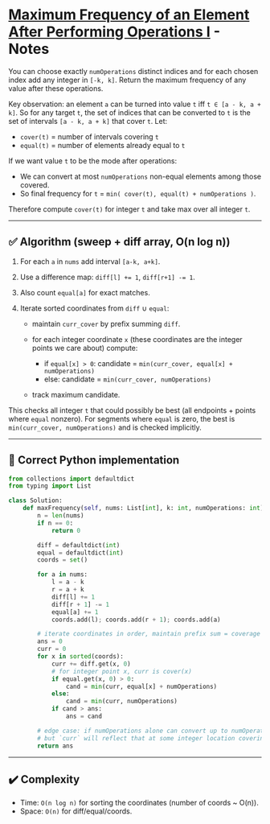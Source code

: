 # [Maximum Frequency of an Element After Performing Operations I](https://leetcode.com/problems/maximum-frequency-of-an-element-after-performing-operations-i/description/) - Notes 

You can choose exactly `numOperations` distinct indices and for each chosen index add any integer in `[-k, k]`. Return the maximum frequency of any value after these operations.

Key observation: an element `a` can be turned into value `t` iff `t ∈ [a - k, a + k]`. So for any target `t`, the set of indices that can be converted to `t` is the set of intervals `[a - k, a + k]` that cover `t`. Let:

* `cover(t)` = number of intervals covering `t`
* `equal(t)` = number of elements already equal to `t`

If we want value `t` to be the mode after operations:

* We can convert at most `numOperations` non-equal elements among those covered.
* So final frequency for `t` = `min( cover(t), equal(t) + numOperations )`.

Therefore compute `cover(t)` for integer `t` and take max over all integer `t`.

---

## ✅ Algorithm (sweep + diff array, O(n log n))

1. For each `a` in `nums` add interval `[a-k, a+k]`.
2. Use a difference map: `diff[l] += 1`, `diff[r+1] -= 1`.
3. Also count `equal[a]` for exact matches.
4. Iterate sorted coordinates from `diff` ∪ `equal`:

   * maintain `curr_cover` by prefix summing `diff`.
   * for each integer coordinate `x` (these coordinates are the integer points we care about) compute:

     * if `equal[x] > 0`: candidate = `min(curr_cover, equal[x] + numOperations)`
     * else: candidate = `min(curr_cover, numOperations)`
   * track maximum candidate.

This checks all integer `t` that could possibly be best (all endpoints + points where `equal` nonzero). For segments where `equal` is zero, the best is `min(curr_cover, numOperations)` and is checked implicitly.

---

## 🧩 Correct Python implementation

```python
from collections import defaultdict
from typing import List

class Solution:
    def maxFrequency(self, nums: List[int], k: int, numOperations: int) -> int:
        n = len(nums)
        if n == 0:
            return 0

        diff = defaultdict(int)
        equal = defaultdict(int)
        coords = set()

        for a in nums:
            l = a - k
            r = a + k
            diff[l] += 1
            diff[r + 1] -= 1
            equal[a] += 1
            coords.add(l); coords.add(r + 1); coords.add(a)

        # iterate coordinates in order, maintain prefix sum = coverage at current integer
        ans = 0
        curr = 0
        for x in sorted(coords):
            curr += diff.get(x, 0)
            # for integer point x, curr is cover(x)
            if equal.get(x, 0) > 0:
                cand = min(curr, equal[x] + numOperations)
            else:
                cand = min(curr, numOperations)
            if cand > ans:
                ans = cand

        # edge case: if numOperations alone can convert up to numOperations elements to some t
        # but `curr` will reflect that at some integer location covering many intervals; covered above.
        return ans
```

---

## ✔️ Complexity

* Time: `O(n log n)` for sorting the coordinates (number of coords ~ O(n)).
* Space: `O(n)` for diff/equal/coords.

